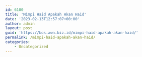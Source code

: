 ```yaml
---
id: 6100
title: 'Mimpi Haid Apakah Akan Haid'
date: '2023-02-13T12:57:07+00:00'
author: admin
layout: post
guid: 'https://bos.awn.biz.id/mimpi-haid-apakah-akan-haid/'
permalink: /mimpi-haid-apakah-akan-haid/
categories:
    - Uncategorized
---
```


